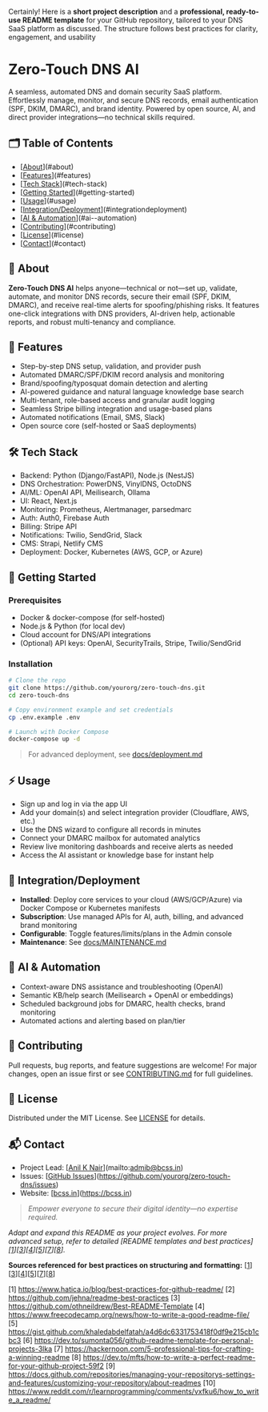 Certainly! Here is a **short project description** and a **professional, ready-to-use README template** for your GitHub repository, tailored to your DNS SaaS platform as discussed. The structure follows best practices for clarity, engagement, and usability

# Zero-Touch DNS AI

A seamless, automated DNS and domain security SaaS platform. Effortlessly manage, monitor, and secure DNS records, email authentication (SPF, DKIM, DMARC), and brand identity. Powered by open source, AI, and direct provider integrations—no technical skills required.

## 🗂️ Table of Contents

- [[About](https://github.com/users/bcss/projects/1/settings#about)](#about)
- [[Features](https://github.com/users/bcss/projects/1/settings#features)](#features)
- [[Tech Stack](https://github.com/users/bcss/projects/1/settings#tech-stack)](#tech-stack)
- [[Getting Started](https://github.com/users/bcss/projects/1/settings#getting-started)](#getting-started)
- [[Usage](https://github.com/users/bcss/projects/1/settings#usage)](#usage)
- [[Integration/Deployment](https://github.com/users/bcss/projects/1/settings#integrationdeployment)](#integrationdeployment)
- [[AI & Automation](https://github.com/users/bcss/projects/1/settings#ai--automation)](#ai--automation)
- [[Contributing](https://github.com/users/bcss/projects/1/settings#contributing)](#contributing)
- [[License](https://github.com/users/bcss/projects/1/settings#license)](#license)
- [[Contact](https://github.com/users/bcss/projects/1/settings#contact)](#contact)

## 📖 About

**Zero-Touch DNS AI** helps anyone—technical or not—set up, validate, automate, and monitor DNS records, secure their email (SPF, DKIM, DMARC), and receive real-time alerts for spoofing/phishing risks. It features one-click integrations with DNS providers, AI-driven help, actionable reports, and robust multi-tenancy and compliance.

## 🚀 Features

- Step-by-step DNS setup, validation, and provider push
- Automated DMARC/SPF/DKIM record analysis and monitoring
- Brand/spoofing/typosquat domain detection and alerting
- AI-powered guidance and natural language knowledge base search
- Multi-tenant, role-based access and granular audit logging
- Seamless Stripe billing integration and usage-based plans
- Automated notifications (Email, SMS, Slack)
- Open source core (self-hosted or SaaS deployments)

## 🛠️ Tech Stack

- Backend: Python (Django/FastAPI), Node.js (NestJS)
- DNS Orchestration: PowerDNS, VinylDNS, OctoDNS
- AI/ML: OpenAI API, Meilisearch, Ollama
- UI: React, Next.js
- Monitoring: Prometheus, Alertmanager, parsedmarc
- Auth: Auth0, Firebase Auth
- Billing: Stripe API
- Notifications: Twilio, SendGrid, Slack
- CMS: Strapi, Netlify CMS
- Deployment: Docker, Kubernetes (AWS, GCP, or Azure)

## 🔧 Getting Started

### Prerequisites

- Docker & docker-compose (for self-hosted)
- Node.js & Python (for local dev)
- Cloud account for DNS/API integrations
- (Optional) API keys: OpenAI, SecurityTrails, Stripe, Twilio/SendGrid

### Installation

```bash
# Clone the repo
git clone https://github.com/yourorg/zero-touch-dns.git
cd zero-touch-dns

# Copy environment example and set credentials
cp .env.example .env

# Launch with Docker Compose
docker-compose up -d
```

> For advanced deployment, see [docs/deployment.md](docs/deployment.md)

## ⚡ Usage

- Sign up and log in via the app UI
- Add your domain(s) and select integration provider (Cloudflare, AWS, etc.)
- Use the DNS wizard to configure all records in minutes
- Connect your DMARC mailbox for automated analytics
- Review live monitoring dashboards and receive alerts as needed
- Access the AI assistant or knowledge base for instant help

## 🧩 Integration/Deployment

- **Installed**: Deploy core services to your cloud (AWS/GCP/Azure) via Docker Compose or Kubernetes manifests
- **Subscription**: Use managed APIs for AI, auth, billing, and advanced brand monitoring
- **Configurable**: Toggle features/limits/plans in the Admin console
- **Maintenance**: See [docs/MAINTENANCE.md](docs/MAINTENANCE.md)

## 🤖 AI & Automation

- Context-aware DNS assistance and troubleshooting (OpenAI)
- Semantic KB/help search (Meilisearch + OpenAI or embeddings)
- Scheduled background jobs for DMARC, health checks, brand monitoring
- Automated actions and alerting based on plan/tier

## 🤝 Contributing

Pull requests, bug reports, and feature suggestions are welcome! For major changes, open an issue first or see [CONTRIBUTING.md](CONTRIBUTING.md) for full guidelines.

## 📜 License

Distributed under the MIT License. See [LICENSE](LICENSE) for details.

## 📬 Contact

- Project Lead: [[Anil K Nair](mailto:admin@bcss.in)](mailto:admib@bcss.in)
- Issues: [[GitHub Issues](https://github.com/yourorg/zero-touch-dns/issues)](https://github.com/yourorg/zero-touch-dns/issues)
- Website: [[bcss.in](https://bcss.in/)](https://bcss.in)

> *Empower everyone to secure their digital identity—no expertise required.*

*Adapt and expand this README as your project evolves. For more advanced setup, refer to detailed [README templates and best practices][[1](https://www.hatica.io/blog/best-practices-for-github-readme/)][[3](https://github.com/othneildrew/Best-README-Template)][[4](https://www.freecodecamp.org/news/how-to-write-a-good-readme-file/)][[5](https://gist.github.com/khaledabdelfatah/a4d6dc6331753418f0df9e215cb1cbc3)][[7](https://hackernoon.com/5-professional-tips-for-crafting-a-winning-readme)][[8](https://dev.to/mfts/how-to-write-a-perfect-readme-for-your-github-project-59f2)].*

**Sources referenced for best practices on structuring and formatting:** [[1](https://www.hatica.io/blog/best-practices-for-github-readme/)][[3](https://github.com/othneildrew/Best-README-Template)][[4](https://www.freecodecamp.org/news/how-to-write-a-good-readme-file/)][[5](https://gist.github.com/khaledabdelfatah/a4d6dc6331753418f0df9e215cb1cbc3)][[7](https://hackernoon.com/5-professional-tips-for-crafting-a-winning-readme)][[8](https://dev.to/mfts/how-to-write-a-perfect-readme-for-your-github-project-59f2)]

[1] https://www.hatica.io/blog/best-practices-for-github-readme/
[2] https://github.com/jehna/readme-best-practices
[3] https://github.com/othneildrew/Best-README-Template
[4] https://www.freecodecamp.org/news/how-to-write-a-good-readme-file/
[5] https://gist.github.com/khaledabdelfatah/a4d6dc6331753418f0df9e215cb1cbc3
[6] https://dev.to/sumonta056/github-readme-template-for-personal-projects-3lka
[7] https://hackernoon.com/5-professional-tips-for-crafting-a-winning-readme
[8] https://dev.to/mfts/how-to-write-a-perfect-readme-for-your-github-project-59f2
[9] https://docs.github.com/repositories/managing-your-repositorys-settings-and-features/customizing-your-repository/about-readmes
[10] https://www.reddit.com/r/learnprogramming/comments/vxfku6/how_to_write_a_readme/
